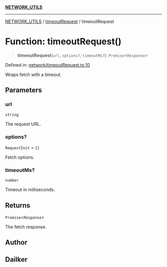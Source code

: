 [**NETWORK_UTILS**](../../README.md)

***

[NETWORK_UTILS](../../README.md) / [timeoutRequest](../README.md) / timeoutRequest

# Function: timeoutRequest()

> **timeoutRequest**(`url`, `options?`, `timeoutMs?`): `Promise`\<`Response`\>

Defined in: [network/timeoutRequest.ts:10](https://github.com/dailker/everyutil-js/blob/b3e269da55b7d96c15eb37e98c5c4f6b94f05f6f/src/network/timeoutRequest.ts#L10)

Wraps fetch with a timeout.

## Parameters

### url

`string`

The request URL.

### options?

`RequestInit` = `{}`

Fetch options.

### timeoutMs?

`number`

Timeout in milliseconds.

## Returns

`Promise`\<`Response`\>

The fetch response.

## Author

## Dailker
